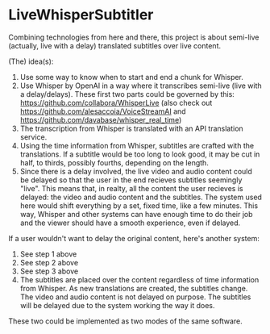 # LiveWhisperSubtitler
Combining technologies from here and there, this project is about semi-live (actually, live with a delay) translated subtitles over live content.

(The) idea(s):

1. Use some way to know when to start and end a chunk for Whisper.
2. Use Whisper by OpenAI in a way where it transcribes semi-live (live with a delay/delays).
   These first two parts could be governed by this: https://github.com/collabora/WhisperLive (also check out https://github.com/alesaccoia/VoiceStreamAI and https://github.com/davabase/whisper_real_time)
3. The transcription from Whisper is translated with an API translation service.
4. Using the time information from Whisper, subtitles are crafted with the translations. If a subtitle would be too long to look good, it may be cut in half, to thirds, possibly fourths, depending on the length.
5. Since there is a delay involved, the live video and audio content could be delayed so that the user in the end recieves subtitles seemingly "live". This means that, in realty, all the content the user recieves is delayed: the video and audio content and the subtitles. The system used here would shift everything by a set, fixed time, like a few minutes. This way, Whisper and other systems can have enough time to do their job and the viewer should have a smooth experience, even if delayed.

If a user wouldn't want to delay the original content, here's another system:

1. See step 1 above
2. See step 2 above
3. See step 3 above
4. The subtitles are placed over the content regardless of time information from Whisper. As new translations are created, the subtitles change. The video and audio content is not delayed on purpose. The subtitles will be delayed due to the system working the way it does.

These two could be implemented as two modes of the same software.
